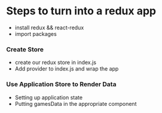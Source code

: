 # Steps to turn into a redux app

  - install redux && react-redux
  - import packages

### Create Store
  - create our redux store in index.js
  - Add provider to index.js and wrap the app

### Use Application Store to Render Data
  - Setting up application state
  - Putting gamesData in the appropriate component
